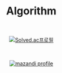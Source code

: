 
<div align="center">

# Algorithm

<br>

[![Solved.ac프로필](http://mazassumnida.wtf/api/mini/generate_badge?boj=jungym887)](https://solved.ac/jungym887)

<br>

[![mazandi profile](http://mazandi.herokuapp.com/api?handle=jungym887&theme=cold)](https://solved.ac/jungym887)